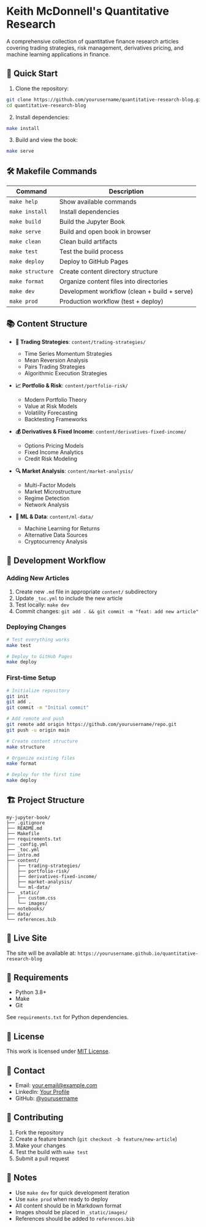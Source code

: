 # Keith McDonnell's Quantitative Research

A comprehensive collection of quantitative finance research articles covering trading strategies, risk management, derivatives pricing, and machine learning applications in finance.

## 🚀 Quick Start

1. Clone the repository:
```bash
git clone https://github.com/yourusername/quantitative-research-blog.git
cd quantitative-research-blog
```

2. Install dependencies:
```bash
make install
```

3. Build and view the book:
```bash
make serve
```

## 🛠 Makefile Commands

| Command | Description |
|---------|-------------|
| `make help` | Show available commands |
| `make install` | Install dependencies |
| `make build` | Build the Jupyter Book |
| `make serve` | Build and open book in browser |
| `make clean` | Clean build artifacts |
| `make test` | Test the build process |
| `make deploy` | Deploy to GitHub Pages |
| `make structure` | Create content directory structure |
| `make format` | Organize content files into directories |
| `make dev` | Development workflow (clean + build + serve) |
| `make prod` | Production workflow (test + deploy) |

## 📚 Content Structure

- **🎯 Trading Strategies**: `content/trading-strategies/`
  - Time Series Momentum Strategies
  - Mean Reversion Analysis
  - Pairs Trading Strategies
  - Algorithmic Execution Strategies

- **📈 Portfolio & Risk**: `content/portfolio-risk/`
  - Modern Portfolio Theory
  - Value at Risk Models
  - Volatility Forecasting
  - Backtesting Frameworks

- **💰 Derivatives & Fixed Income**: `content/derivatives-fixed-income/`
  - Options Pricing Models
  - Fixed Income Analytics
  - Credit Risk Modeling

- **🔍 Market Analysis**: `content/market-analysis/`
  - Multi-Factor Models
  - Market Microstructure
  - Regime Detection
  - Network Analysis

- **🤖 ML & Data**: `content/ml-data/`
  - Machine Learning for Returns
  - Alternative Data Sources
  - Cryptocurrency Analysis

## 🔄 Development Workflow

### Adding New Articles
1. Create new `.md` file in appropriate `content/` subdirectory
2. Update `_toc.yml` to include the new article
3. Test locally: `make dev`
4. Commit changes: `git add . && git commit -m "feat: add new article"`

### Deploying Changes
```bash
# Test everything works
make test

# Deploy to GitHub Pages
make deploy
```

### First-time Setup
```bash
# Initialize repository
git init
git add .
git commit -m "Initial commit"

# Add remote and push
git remote add origin https://github.com/yourusername/repo.git
git push -u origin main

# Create content structure
make structure

# Organize existing files
make format

# Deploy for the first time
make deploy
```

## 🏗 Project Structure

```
my-jupyter-book/
├── .gitignore
├── README.md
├── Makefile
├── requirements.txt
├── _config.yml
├── _toc.yml
├── intro.md
├── content/
│   ├── trading-strategies/
│   ├── portfolio-risk/
│   ├── derivatives-fixed-income/
│   ├── market-analysis/
│   └── ml-data/
├── _static/
│   ├── custom.css
│   └── images/
├── notebooks/
├── data/
└── references.bib
```

## 📖 Live Site

The site will be available at: `https://yourusername.github.io/quantitative-research-blog`

## 🔧 Requirements

- Python 3.8+
- Make
- Git

See `requirements.txt` for Python dependencies.

## 📄 License

This work is licensed under [MIT License](LICENSE).

## 📧 Contact

- Email: your.email@example.com
- LinkedIn: [Your Profile](https://linkedin.com/in/yourprofile)
- GitHub: [@yourusername](https://github.com/yourusername)

## 🤝 Contributing

1. Fork the repository
2. Create a feature branch (`git checkout -b feature/new-article`)
3. Make your changes
4. Test the build with `make test`
5. Submit a pull request

## 📝 Notes

- Use `make dev` for quick development iteration
- Use `make prod` when ready to deploy
- All content should be in Markdown format
- Images should be placed in `_static/images/`
- References should be added to `references.bib`